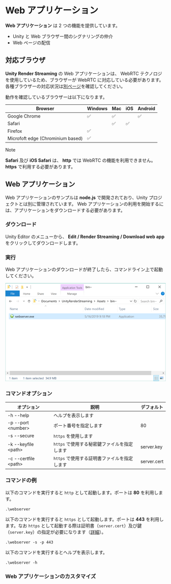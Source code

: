 # Web アプリケーション

**Web アプリケーション** は 2 つの機能を提供しています。

- Unity と Web ブラウザー間のシグナリングの仲介
- Web ページの配信

## 対応ブラウザ

**Unity Render Streaming** の Web アプリケーションは、 WebRTC テクノロジを使用しているため、ブラウザーが WebRTC に対応している必要があります。各種ブラウザーの対応状況は[別ページ](https://caniuse.com/#search=webrtc)を確認してください。

動作を確認しているブラウザーは以下になります。

| Browser                           | Windows            | Mac                | iOS                | Android            |
| --------------------------------- | ------------------ | ------------------ | ------------------ | ------------------ |
| Google Chrome                     | :white_check_mark: | :white_check_mark: |                    | :white_check_mark: |
| Safari                            |                    | :white_check_mark: | :white_check_mark: |                    |
| Firefox                           | :white_check_mark: |                    |                    |                    |
| Microfoft edge (Chrominium based) | :white_check_mark: |                    |                    |                    |

> [!NOTE]
> **Safari** 及び **iOS Safari** は、 **http** では WebRTC の機能を利用できません。 **https** で利用する必要があります。

## Web アプリケーション

Web アプリケーションのサンプルは **node.js** で開発されており、Unity プロジェクトとは別に管理されています。
Web アプリケーションの利用を開始するには、アプリケーションをダウンロードする必要があります。 

### ダウンロード

Unity Editor のメニューから、 **Edit / Render Streaming / Download web app** をクリックしてダウンロードします。


### 実行

Web アプリケーションのダウンロードが終了したら、コマンドライン上で起動してください。

![Launch webserver explorer](../images/launch_webserver_explorer.png)

### コマンドオプション

| オプション             | 説明                                       | デフォルト   |
| --------------------- | ----------------------------------------  | ----------- |
| -h --help             | ヘルプを表示します                          |             |
| -p --port \<number\>  | ポート番号を指定します                       | 80          |
| -s --secure           | `https` を使用します                      |            |
| -k --keyfile \<path\> | `https` で使用する秘密鍵ファイルを指定します | server.key  |
| -c --certfile \<path\>| `https` で使用する証明書ファイルを指定します | server.cert |

### コマンドの例

以下のコマンドを実行すると `http` として起動します。ポートは **80** を利用します。

```shell
.\webserver
```

以下のコマンドを実行すると `https` として起動します。ポートは **443** を利用します。なお `https` として起動する際は証明書（`server.cert`）及び鍵（`server.key`）の指定が必要になります（[詳細](https.md)）。

```shell
.\webserver -s -p 443
```

以下のコマンドを実行するとヘルプを表示します。

```shell
.\webserver -h
```

### Web アプリケーションのカスタマイズ

